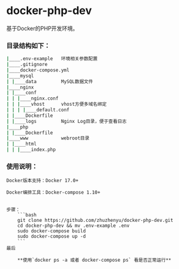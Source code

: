 # docker-php-dev

基于Docker的PHP开发环境。

### 目录结构如下：

```bash
|____.env-example	环境相关参数配置
|____.gitignore
|____docker-compose.yml
|____mysql
| |____data			MySQL数据文件
|____nginx
| |____conf
| | |____nginx.conf
| | |____vhost		vhost方便多域名绑定
| | | |____default.conf
| |____Dockerfile
| |____logs			Nginx Log目录，便于查看日志
|____php
| |____Dockerfile
|____www			webroot目录
| |____html
| | |____index.php
```


### 使用说明：
	
	Docker版本支持：Docker 17.0+

	Docker编排工具：Docker-compose 1.10+


	步骤：
		```bash
		git clone https://github.com/zhuzhenyu/docker-php-dev.git
		cd docker-php-dev && mv .env-example .env
		sudo docker-compose build
		sudo docker-compose up -d
		```
	最后

		**使用`docker ps -a 或者 docker-compose ps` 看是否正常运行**








